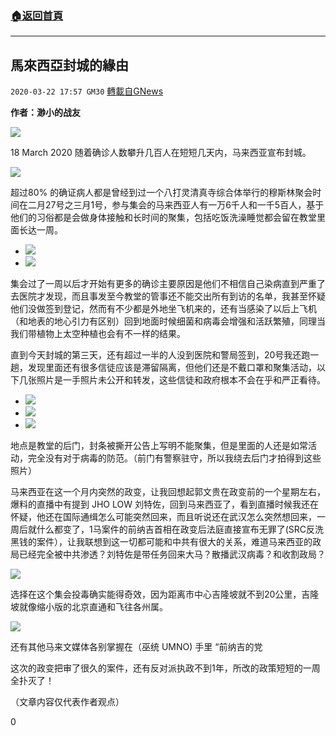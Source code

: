 ###  [:house:返回首頁](https://github.com/ourhimalayas/txt)
---

## 馬來西亞封城的緣由
`2020-03-22 17:57 GM30` [轉載自GNews](https://gnews.org/zh-hant/148328/)

**作者：渺小的战友**

![](https://s3-ap-northeast-1.amazonaws.com/news.guo.offload.media/wp-content/uploads/2020/03/22013132/1-116.png)

18 March 2020 随着确诊人数攀升几百人在短短几天内，马来西亚宣布封城。

![](https://s3-ap-northeast-1.amazonaws.com/news.guo.offload.media/wp-content/uploads/2020/03/22013242/2-83.png)

超过80% 的确证病人都是曾经到过一个八打灵清真寺综合体举行的穆斯林聚会时间在二月27号之三月1号，参与集会的马来西亚人有一万6千人和一千5百人，基于他们的习俗都是会做身体接触和长时间的聚集，包括吃饭洗澡睡觉都会留在教堂里面长达一周。

- ![](https://s3-ap-northeast-1.amazonaws.com/news.guo.offload.media/wp-content/uploads/2020/03/22013735/3-2-14.png)
- ![](https://s3-ap-northeast-1.amazonaws.com/news.guo.offload.media/wp-content/uploads/2020/03/22013726/4-39.png)


集会过了一周以后才开始有更多的确诊主要原因是他们不相信自己染病直到严重了去医院才发现，而且事发至今教堂的管事还不能交出所有到访的名单，我甚至怀疑他们没做签到登记，然而有不少都是外地坐飞机来的，还有当感染了以后上飞机（和地表的地心引力有区别）回到地面时候细菌和病毒会增强和活跃繁殖，同理当我们带植物上太空种植也会有不一样的结果。

直到今天封城的第三天，还有超过一半的人没到医院和警局签到，20号我还跑一趟，发现里面还有很多信徒应该是滞留隔离，但他们还是不戴口罩和聚集活动，以下几张照片是一手照片未公开和转发，这些信徒和政府根本不会在乎和严正看待。

- ![](https://s3-ap-northeast-1.amazonaws.com/news.guo.offload.media/wp-content/uploads/2020/03/22013549/5-34.png)
- ![](https://s3-ap-northeast-1.amazonaws.com/news.guo.offload.media/wp-content/uploads/2020/03/22013704/6-31.png)
- ![](https://s3-ap-northeast-1.amazonaws.com/news.guo.offload.media/wp-content/uploads/2020/03/22013649/7-2-8.png)


地点是教堂的后门，封条被撕开公告上写明不能聚集，但是里面的人还是如常活动，完全没有对于病毒的防范。（前门有警察驻守，所以我绕去后门才拍得到这些照片）

马来西亚在这一个月内突然的政变，让我回想起郭文贵在政变前的一个星期左右，爆料的直播中有提到 JHO LOW 刘特佐，回到马来西亚了，看到直播时候我还在怀疑，他还在国际通缉怎么可能突然回来，而且听说还在武汉怎么突然想回来，一周后就什么都变了，1马案件的前纳吉首相在政变后法庭直接宣布无罪了(SRC反洗黑钱的案件），让我联想到这一切都可能和中共有很大的关系，难道马来西亚的政局已经完全被中共渗透？刘特佐是带任务回来大马？散播武汉病毒？和收割政局？

![](https://s3-ap-northeast-1.amazonaws.com/news.guo.offload.media/wp-content/uploads/2020/03/22013828/8-19.png)

选择在这个集会投毒确实能得奇效，因为距离市中心吉隆坡就不到20公里，吉隆坡就像缩小版的北京直通和飞往各州属。

![](https://s3-ap-northeast-1.amazonaws.com/news.guo.offload.media/wp-content/uploads/2020/03/22014000/2345%E6%88%AA%E5%9B%BE20200322133912.png)

还有其他马来文媒体各别掌握在（巫统 UMNO) 手里 “前纳吉的党

这次的政变把审了很久的案件，还有反对派执政不到1年，所改的政策短短的一周全扑灭了！

（文章内容仅代表作者观点）

0
